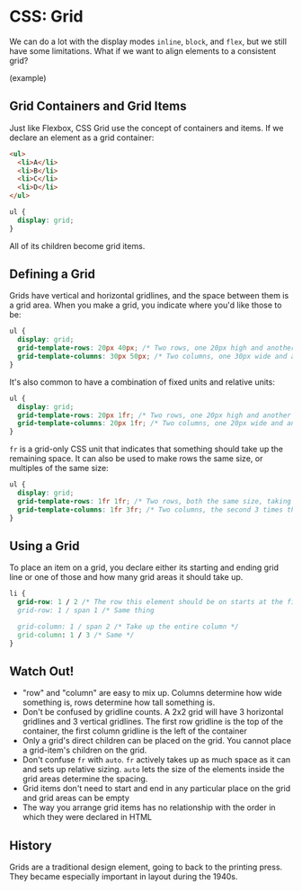 # CSS: Grid

We can do a lot with the display modes `inline`, `block`, and `flex`, but we still have some limitations. What if we want to align elements to a consistent grid?

(example)

## Grid Containers and Grid Items

Just like Flexbox, CSS Grid use the concept of containers and items. If we declare an element as a grid container:

```html
<ul>
  <li>A</li>
  <li>B</li>
  <li>C</li>
  <li>D</li>
</ul>
```

```css
ul {
  display: grid;
}
```

All of its children become grid items.

## Defining a Grid

Grids have vertical and horizontal gridlines, and the space between them is a grid area. When you make a grid, you indicate where you'd like those to be:

```css
ul {
  display: grid;
  grid-template-rows: 20px 40px; /* Two rows, one 20px high and another 40px high */
  grid-template-columns: 30px 50px; /* Two columns, one 30px wide and another 50px wide */
}
```

It's also common to have a combination of fixed units and relative units:

```css
ul {
  display: grid;
  grid-template-rows: 20px 1fr; /* Two rows, one 20px high and another taking up whatever is left */
  grid-template-columns: 20px 1fr; /* Two columns, one 20px wide and another taking up whatever is left */
}
```

`fr` is a grid-only CSS unit that indicates that something should take up the remaining space. It can also be used to make rows the same size, or multiples of the same size:

```css
ul {
  display: grid;
  grid-template-rows: 1fr 1fr; /* Two rows, both the same size, taking up half the width of the container */
  grid-template-columns: 1fr 3fr; /* Two columns, the second 3 times the size of the first */
}
```

## Using a Grid

To place an item on a grid, you declare either its starting and ending grid line or one of those and how many grid areas it should take up.

```css
li {
  grid-row: 1 / 2 /* The row this element should be on starts at the first row gridline and ends at the second row gridline
  grid-row: 1 / span 1 /* Same thing

  grid-column: 1 / span 2 /* Take up the entire column */
  grid-column: 1 / 3 /* Same */
}
```

## Watch Out!

* "row" and "column" are easy to mix up. Columns determine how wide something is, rows determine how tall something is.
* Don't be confused by gridline counts. A 2x2 grid will have 3 horizontal gridlines and 3 vertical gridlines. The first row gridline is the top of the container, the first column gridline is the left of the container
* Only a grid's direct children can be placed on the grid. You cannot place a grid-item's children on the grid.
* Don't confuse `fr` with `auto`. `fr` actively takes up as much space as it can and sets up relative sizing. `auto` lets the size of the elements inside the grid areas determine the spacing.
* Grid items don't need to start and end in any particular place on the grid and grid areas can be empty
* The way you arrange grid items has no relationship with the order in which they were declared in HTML

## History

Grids are a traditional design element, going to back to the printing press. They became especially important in layout during the 1940s.
